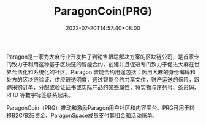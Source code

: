 ﻿---
weight: 
title: "ParagonCoin(PRG)"
description: "Paragon是一家为大麻行业开发种子到销售跟踪解决方案的区块链公司，是首家专门致力于利用这种基于区块链的智能合约，创建并且促进专门致力于促进大麻在世界合法化和系统化的社区"
date: 2022-07-20T14:57:40+08:00
lastmod: 2022-07-20T14:57:40+08:00
draft: false
authors: ["Simon"]
featuredImage: "paragoncoinprg.jpg"
link: "https://paragoncoin.com/"
tags: ["数字代币","ParagonCoin(PRG)"]
categories: ["navigation"]
navigation: ["数字代币"]
lightgallery: true
toc: true
pinned: false
recommend: false
recommend1: false
---
Paragon是一家为大麻行业开发种子到销售跟踪解决方案的区块链公司，是首家专门致力于利用这种基于区块链的智能合约，创建并且促进专门致力于促进大麻在世界合法化和系统化的社区。Paragon 智能合约用途包括：医用大麻的身份编码和处方的区块链验证，供应链透明度，通过智能合约共享文件，财产运送的保险，跟踪采购订单，分配或验证证书或实际产品的某些属性，将实物与序列号、条形码、RFID 等数字标签联系起来。

ParagonCoin（PRG）推动和激励Paragon用户社区和内容平台。PRG可用于转移B2C/B2B资金、ParagonSpace成员支付其租金和活动账单。